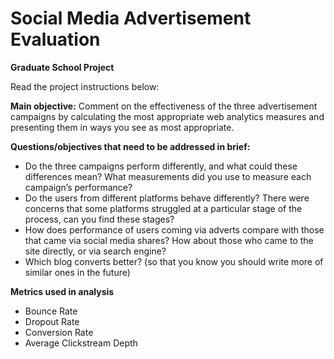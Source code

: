 # Social Media Advertisement Evaluation


**Graduate School Project**

Read the project instructions below: 

**Main objective:**
Comment on the effectiveness of the three advertisement campaigns by calculating the most appropriate web analytics measures and presenting them in ways you see as most appropriate.

**Questions/objectives that need to be addressed in brief:**
- Do the three campaigns perform differently, and what could these differences mean? What measurements did you use to measure each campaign’s performance?
- Do the users from different platforms behave differently? There were concerns that some platforms struggled at a particular stage of the process, can you find these stages?
- How does performance of users coming via adverts compare with those that came via social media shares? How about those who came to the site directly, or via search engine?
- Which blog converts better? (so that you know you should write more of similar ones in the future)

**Metrics used in analysis**
- Bounce Rate
- Dropout Rate
- Conversion Rate
- Average Clickstream Depth
